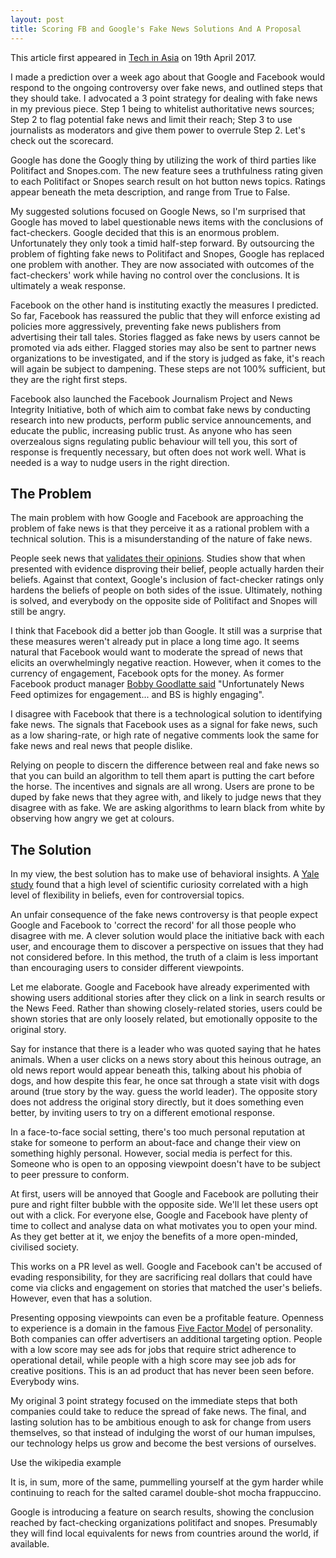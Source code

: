 ```yaml
---
layout: post
title: Scoring FB and Google's Fake News Solutions And A Proposal
---
```

This article first appeared in [Tech in Asia](https://www.techinasia.com/talk/google-facebook-fake-news-score-permanent-solution) on 19th April 2017.

I made a prediction over a week ago about that Google and Facebook would respond to the ongoing controversy over fake news, and outlined steps that they should take. I advocated a 3 point strategy for dealing with fake news in my previous piece. Step 1 being to whitelist authoritative news sources; Step 2 to flag potential fake news and limit their reach; Step 3 to use journalists as moderators and give them power to overrule Step 2. Let's check out the scorecard.

Google has done the Googly thing by utilizing the work of third parties like Politifact and Snopes.com. The new feature sees a truthfulness rating given to each Politifact or Snopes search result on hot button news topics. Ratings appear beneath the meta description, and range from True to False.

My suggested solutions focused on Google News, so I'm surprised that Google has moved to label questionable news items with the conclusions of fact-checkers. Google decided that this is an enormous problem. Unfortunately they only took a timid half-step forward. By outsourcing the problem of fighting fake news to Politifact and Snopes, Google has replaced one problem with another. They are now associated with outcomes of the fact-checkers' work while having no control over the conclusions. It is ultimately a weak response.

Facebook on the other hand is instituting exactly the measures I predicted. So far, Facebook has reassured the public that they will enforce existing ad policies more aggressively, preventing fake news publishers from advertising their tall tales. Stories flagged as fake news by users cannot be promoted via ads either. Flagged stories may also be sent to partner news organizations to be investigated, and if the story is judged as fake, it's reach will again be subject to dampening. These steps are not 100% sufficient, but they are the right first steps.

Facebook also launched the Facebook Journalism Project and News Integrity Initiative, both of which aim to combat fake news by conducting research into new products, perform public service announcements, and educate the public, increasing public trust. As anyone who has seen overzealous signs regulating public behaviour will tell you, this sort of response is frequently necessary, but often does not work well. What is needed is a way to nudge users in the right direction.


## The Problem
The main problem with how Google and Facebook are approaching the problem of fake news is that they perceive it as a rational problem with a technical solution. This is a misunderstanding of the nature of fake news. 

People seek news that [validates their opinions](http://bigthink.com/think-tank/the-backfire-effect-why-facts-dont-win-arguments). Studies show that when presented with evidence disproving their belief, people actually harden their beliefs. Against that context, Google's inclusion of fact-checker ratings only hardens the beliefs of people on both sides of the issue. Ultimately, nothing is solved, and everybody on the opposite side of Politifact and Snopes will still be angry.

I think that Facebook did a better job than Google. It still was a surprise that these measures weren't already put in place a long time ago. It seems natural that Facebook would want to moderate the spread of news that elicits an overwhelmingly negative reaction. However, when it comes to the currency of engagement, Facebook opts for the money. As former Facebook product manager [Bobby Goodlatte said](https://www.facebook.com/g/posts/10101648538367704) "Unfortunately News Feed optimizes for engagement... and BS is highly engaging". 

I disagree with Facebook that there is a technological solution to identifying fake news. The signals that Facebook uses as a signal for fake news, such as a low sharing-rate, or high rate of negative comments look the same for fake news and real news that people dislike. 

Relying on people to discern the difference between real and fake news so that you can build an algorithm to tell them apart is putting the cart before the horse. The incentives and signals are all wrong. Users are prone to be duped by fake news that they agree with, and likely to judge news that they disagree with as fake. We are asking algorithms to learn black from white by observing how angry we get at colours.


## The Solution
In my view, the best solution has to make use of behavioral insights. A [Yale study](http://www.bbc.com/future/story/20160907-how-curiosity-can-protect-the-mind-from-bias) found that a high level of scientific curiosity correlated with a high level of flexibility in beliefs, even for controversial topics. 

An unfair consequence of the fake news controversy is that people expect Google and Facebook to 'correct the record' for all those people who disagree with me. A clever solution would place the initiative back with each user, and encourage them to discover a perspective on issues that they had not considered before. In this method, the truth of a claim is less important than encouraging users to consider different viewpoints.

Let me elaborate. Google and Facebook have already experimented with showing users additional stories after they click on a link in search results or the News Feed. Rather than showing closely-related stories, users could be shown stories that are only loosely related, but emotionally opposite to the original story. 

Say for instance that there is a leader who was quoted saying that he hates animals. When a user clicks on a news story about this heinous outrage, an old news report would appear beneath this, talking about his phobia of dogs, and how despite this fear, he once sat through a state visit with dogs around (true story by the way. guess the world leader). The opposite story does not address the original story directly, but it does something even better, by inviting users to try on a different emotional response.

In a face-to-face social setting, there's too much personal reputation at stake for someone to perform an about-face and change their view on something highly personal. However, social media is perfect for this. Someone who is open to an opposing viewpoint doesn't have to be subject to peer pressure to conform.  

At first, users will be annoyed that Google and Facebook are polluting their pure and right filter bubble with the opposite side. We'll let these users opt out with a click. For everyone else, Google and Facebook have plenty of time to collect and analyse data on what motivates you to open your mind. As they get better at it, we enjoy the benefits of a more open-minded, civilised society.

This works on a PR level as well. Google and Facebook can't be accused of evading responsibility, for they are sacrificing real dollars that could have come via clicks and engagement on stories that matched the user's beliefs. However, even that has a solution.

Presenting opposing viewpoints can even be a profitable feature. Openness to experience is a domain in the famous [Five Factor Model](https://www.fastcompany.com/3022490/leadership-now/why-openness-to-experience-is-the-key-to-creativity) of personality. Both companies can offer advertisers an additional targeting option. People with a low score may see ads for jobs that require strict adherence to operational detail, while people with a high score may see job ads for creative positions. This is an ad product that has never been seen before. Everybody wins. 

My original 3 point strategy focused on the immediate steps that both companies could take to reduce the spread of fake news. The final, and lasting solution has to be ambitious enough to ask for change from users themselves, so that instead of indulging the worst of our human impulses, our technology helps us grow and become the best versions of ourselves.

Use the wikipedia example

It is, in sum, more of the same, pummelling yourself at the gym harder while continuing to reach for the salted caramel double-shot mocha frappuccino.

Google is introducing a feature on search results, showing the conclusion reached by fact-checking organizations politifact and snopes. Presumably they will find local equivalents for news from countries around the world, if available.